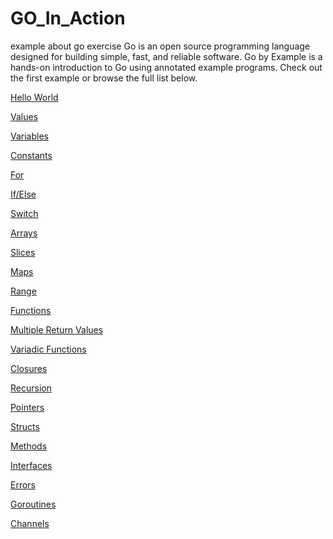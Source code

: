 # GO_In_Action
example about go exercise 
Go is an open source programming language designed for building simple, fast, and reliable software.
Go by Example is a hands-on introduction to Go using annotated example programs. Check out the first example or browse the full list below.

[Hello World](https://github.com/ZoeSj/GO_In_Action/blob/master/code/go_by_ex/helloworld.go)

[Values](https://github.com/ZoeSj/GO_In_Action/blob/master/code/go_by_ex/values.go)

[Variables](https://github.com/ZoeSj/GO_In_Action/blob/master/code/go_by_ex/variables.go)

[Constants](https://github.com/ZoeSj/GO_In_Action/blob/master/code/go_by_ex/Constants.go)

[For](https://github.com/ZoeSj/GO_In_Action/blob/master/code/go_by_ex/for.go)

[If/Else](https://github.com/ZoeSj/GO_In_Action/blob/master/code/go_by_ex/if_else.go)

[Switch](https://github.com/ZoeSj/GO_In_Action/blob/master/code/go_by_ex/switch.go)

[Arrays](https://github.com/ZoeSj/GO_In_Action/blob/master/code/go_by_ex/arrays.go)

[Slices](https://github.com/ZoeSj/GO_In_Action/blob/master/code/go_by_ex/slices.go)

[Maps](https://github.com/ZoeSj/GO_In_Action/blob/master/code/go_by_ex/maps.go)

[Range](https://github.com/ZoeSj/GO_In_Action/blob/master/code/go_by_ex/range.go)

[Functions](https://github.com/ZoeSj/GO_In_Action/blob/master/code/go_by_ex/functions.go)

[Multiple Return Values](https://github.com/ZoeSj/GO_In_Action/blob/master/code/go_by_ex/multiple_return_values.go)

[Variadic Functions](https://github.com/ZoeSj/GO_In_Action/blob/master/code/go_by_ex/variadic_functions.go)

[Closures](https://github.com/ZoeSj/GO_In_Action/blob/master/code/go_by_ex/closures.go)

[Recursion](https://github.com/ZoeSj/GO_In_Action/blob/master/code/go_by_ex/recursion.go)

[Pointers](https://github.com/ZoeSj/GO_In_Action/blob/master/code/go_by_ex/pointers.go)

[Structs](https://github.com/ZoeSj/GO_In_Action/blob/master/code/go_by_ex/structs.go)

[Methods](https://github.com/ZoeSj/GO_In_Action/blob/master/code/go_by_ex/methods.go)

[Interfaces](https://github.com/ZoeSj/GO_In_Action/blob/master/code/go_by_ex/interfaces.go)

[Errors](https://github.com/ZoeSj/GO_In_Action/blob/master/code/go_by_ex/errors.go)

[Goroutines](https://github.com/ZoeSj/GO_In_Action/blob/master/code/go_by_ex/goroutines.go)

[Channels](https://github.com/ZoeSj/GO_In_Action/blob/master/code/go_by_ex/channels.go)
